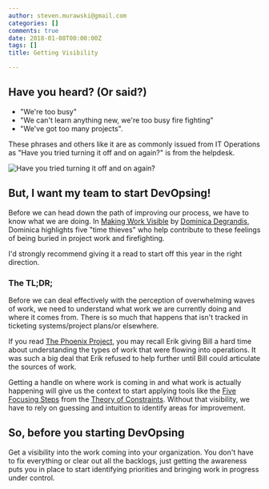 ```yaml
---
author: steven.murawski@gmail.com
categories: []
comments: true
date: 2018-01-08T00:00:00Z
tags: []
title: Getting Visibility

---
```


## Have you heard? (Or said?)

* "We're too busy"
* "We can't learn anything new, we're too busy fire fighting"
* "We've got too many projects".  

These phrases and others like it are as commonly issued from IT Operations as "Have you tried turning it off and on again?" is from the helpdesk.

![Have you tried turning it off and on again?](https://media.giphy.com/media/rcOlpTCkM1GAE/giphy.gif)

## But, I want my team to start DevOpsing!

Before we can head down the path of improving our process, we have to know what we are doing.  In [Making Work Visible](https://itrevolution.com/book/making-work-visible/) by [Dominica Degrandis](https://twitter.com/dominicad), Dominica highlights five "time thieves" who help contribute to these feelings of being buried in project work and firefighting.

I'd strongly recommend giving it a read to start off this year in the right direction.

###  The TL;DR;

Before we can deal effectively with the perception of overwhelming waves of work, we need to understand what work we are currently doing and where it comes from.  There is so much that happens that isn't tracked in ticketing systems/project plans/or elsewhere.

If you read [The Phoenix Project](https://itrevolution.com/book/the-phoenix-project), you may recall Erik giving Bill a hard time about understanding the types of work that were flowing into operations.  It was such a big deal that Erik refused to help further until Bill could articulate the sources of work.  

Getting a handle on where work is coming in and what work is actually happening will give us the context to start applying tools like the [Five Focusing Steps](https://www.tocinstitute.org/five-focusing-steps.html) from the [Theory of Constraints](https://www.tocinstitute.org/theory-of-constraints.html).  Without that visibility, we have to rely on guessing and intuition to identify areas for improvement. 

## So, before you starting DevOpsing

Get a visibility into the work coming into your organization.  You don't have to fix everything or clear out all the backlogs, just getting the awareness puts you in place to start identifying priorities and bringing work in progress under control.
